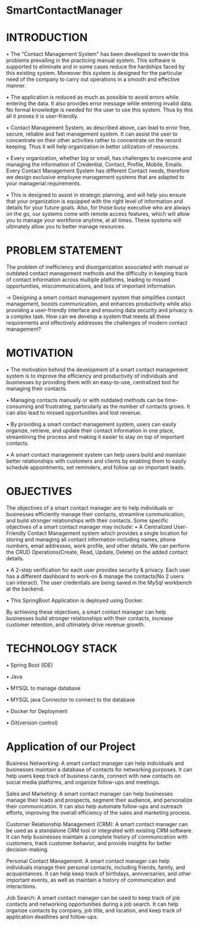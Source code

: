 # SmartContactManager

<h1>INTRODUCTION</h1>

• The "Contact Management System" has been developed to override this problems prevailing in the practicing manual system. This software is supported to eliminate and in some cases reduce the hardships faced by this existing system. Moreover this system is designed for the particular need of the company to carry out operations in a smooth and effective manner.

• The application is reduced as much as possible to avoid errors while entering the data. It also provides error message while entering invalid data. No formal knowledge is needed for the user to use this system. Thus by this all it proves it is user-friendly.

• Contact Management System, as described above, can lead to error free, secure, reliable and fast management system. It can assist the user to concentrate on their other activities rather to concentrate on the record keeping. Thus it will help organization in better utilization of resources.

• Every organization, whether big or small, has challenges to overcome and managing the information of Credential, Contact, Profile, Mobile, Emails. Every Contact Management System has different Contact needs, therefore we design exclusive employee management systems that are adapted to your managerial requirements.

• This is designed to assist in strategic planning, and will help you ensure that your organization is equipped with the right level of information and details for your future goals. Also, for those busy executive who are always on the go, our systems come with remote access features, which will allow you to manage your workforce anytime, at all times. These systems will ultimately allow you to better manage resources.

<h1>PROBLEM STATEMENT</h1>

The problem of inefficiency and disorganization associated with manual or outdated contact management methods and the difficulty in keeping track of contact information across multiple platforms, leading to missed opportunities, miscommunications, and loss of important information.

-> Designing a smart contact management system that simplifies contact management, boosts communication, and enhances productivity while also providing a user-friendly interface and ensuring data security and privacy is a complex task. How can we develop a system that meets all these requirements and effectively addresses the challenges of modern contact management?

<h1>MOTIVATION</h1>

• The motivation behind the development of a smart contact management system is to improve the efficiency and productivity of individuals and businesses by providing them with an easy-to-use, centralized tool for managing their contacts.

• Managing contacts manually or with outdated methods can be time-consuming and frustrating, particularly as the number of contacts grows. It can also lead to missed opportunities and lost revenue.

• By providing a smart contact management system, users can easily organize, retrieve, and update their contact information in one place, streamlining the process and making it easier to stay on top of important contacts.

• A smart contact management system can help users build and maintain better relationships with customers and clients by enabling them to easily schedule appointments, set reminders, and follow up on important leads.

<h1>OBJECTIVES</h1>

The objectives of a smart contact manager are to help individuals or businesses efficiently manage their contacts, streamline communication, and build stronger relationships with their contacts. Some specific objectives of a smart contact manager may include: • A Centralized User-Friendly Contact Management system which provides a single location for storing and managing all contact information including names, phone numbers, email addresses, work profile, and other details. We can perform the CRUD Operations(Create, Read, Update, Delete) on the added contact details.

• A 2-step verification for each user provides security & privacy. Each user has a different dashboard to work-on & manage the contacts(No 2 users can interact). The user credentials are being saved in the MySql workbench at the backend.

• This SpringBoot Application is deployed using Docker.

By achieving these objectives, a smart contact manager can help businesses build stronger relationships with their contacts, increase customer retention, and ultimately drive revenue growth.

<h1>TECHNOLOGY STACK</h1>

• Spring Boot (IDE)

• Java

• MYSQL to manage database

• MYSQL java Connector to connect to the database

• Docker for Deployment

• Git(version control)

<h1>Application of our Project</h1>

Business Networking: A smart contact manager can help individuals and businesses maintain a database of contacts for networking purposes. It can help users keep track of business cards, connect with new contacts on social media platforms, and organize follow-ups and meetings.

Sales and Marketing: A smart contact manager can help businesses manage their leads and prospects, segment their audience, and personalize their communication. It can also help automate follow-ups and outreach efforts, improving the overall efficiency of the sales and marketing process.

Customer Relationship Management (CRM): A smart contact manager can be used as a standalone CRM tool or integrated with existing CRM software. It can help businesses maintain a complete history of communication with customers, track customer behavior, and provide insights for better decision-making.

Personal Contact Management: A smart contact manager can help individuals manage their personal contacts, including friends, family, and acquaintances. It can help keep track of birthdays, anniversaries, and other important events, as well as maintain a history of communication and interactions.

Job Search: A smart contact manager can be used to keep track of job contacts and networking opportunities during a job search. It can help organize contacts by company, job title, and location, and keep track of application deadlines and follow-ups.
